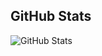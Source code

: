 ## GitHub Stats

![GitHub Stats](https://github-readme-stats.vercel.app/api?username=KatsumiSu&show_icons=true&theme=radical)
